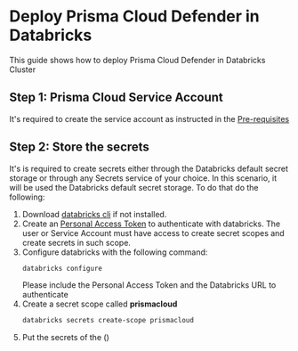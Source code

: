# Deploy Prisma Cloud Defender in Databricks
This guide shows how to deploy Prisma Cloud Defender in Databricks Cluster

## Step 1: Prisma Cloud Service Account
It's required to create the service account as instructed in the [Pre-requisites](https://github.com/PaloAltoNetworks/pcs-cwp-host-autodefend?tab=readme-ov-file#permissions)

## Step 2: Store the secrets
It's is required to create secrets either through the Databricks default secret storage or through any Secrets service of your choice. In this scenario, it will be used the Databricks default secret storage. To do that do the following:

1. Download [databricks cli](https://docs.databricks.com/en/dev-tools/cli/tutorial.html) if not installed.
2. Create an [Personal Access Token](https://docs.databricks.com/en/dev-tools/auth/pat.html) to authenticate with databricks. The user or Service Account must have access to create secret scopes and create secrets in such scope.
2. Configure databricks with the following command:
    ```bash
    databricks configure
    ```
    Please include the Personal Access Token and the Databricks URL to authenticate
3. Create a secret scope called **prismacloud**
    ```bash
    databricks secrets create-scope prismacloud
    ```
4. Put the secrets of the () 